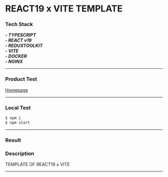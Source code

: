 # REACT19 x VITE TEMPLATE

### Tech Stack

**_- TYPESCRIPT_**<br>
**_- REACT v19_**<br>
**_- REDUXTOOLKIT_**<br>
**_- VITE_**<br>
**_- DOCKER_**<br>
**_- NGINX_**

---

### Product Test

[Homepage]()

---

### Local Test

```sh
$ npm i
$ npm start
```

---

### Result

### Description

TEMPLATE OF REACT19 x VITE

---
